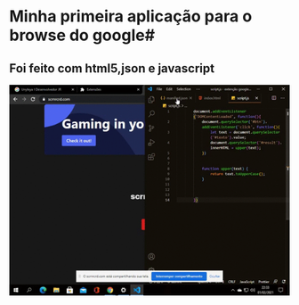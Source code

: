 # Minha primeira aplicação para o browse do google#
## Foi feito com html5,json e javascript ##
![extenção ](https://github.com/Caroline0298/exten--o-google-chrome/blob/main/exten%C3%A7%C3%A3o%20chorme.gif)
